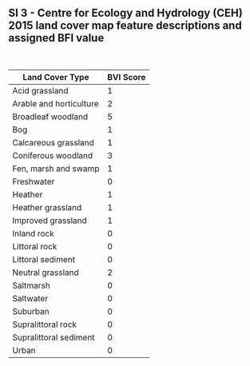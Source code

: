 ## SI 3 - Centre for Ecology and Hydrology (CEH) 2015 land cover map feature descriptions and assigned BFI value
<br/>

| Land Cover Type        | BVI Score |
| ---------------------- | --------- |
|Acid grassland          | 1         |
|Arable and horticulture | 2         |
|Broadleaf woodland      | 5         |
|Bog                     | 1         |
|Calcareous grassland    | 1         |
|Coniferous woodland     | 3         |
|Fen, marsh and swamp    | 1         |
|Freshwater              | 0         |
|Heather                 | 1         |
|Heather grassland       | 1         |
|Improved grassland      | 1         |
|Inland rock             | 0         |
|Littoral rock           | 0         |
|Littoral sediment       | 0         |
|Neutral grassland       | 2         |
|Saltmarsh               | 0         |
|Saltwater               | 0         |
|Suburban                | 0         |
|Supralittoral rock      | 0         |
|Supralittoral sediment  | 0         |
|Urban                   | 0         |
